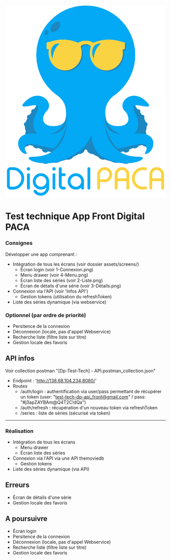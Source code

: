 ![logo](assets/Images/poulpe.png)
# Test technique App Front Digital PACA

### Consignes
Développer une app comprenant :

- Intégration de tous les écrans (voir dossier assets/screens/)
    - Écran login (voir 1-Connexion.png)
    - Menu drawer (voir 4-Menu.png)
    - Écran liste des séries (voir 2-Liste.png)
    - Écran de détails d'une série (voir 3-Détails.png)
- Connexion via l'API (voir 'Infos API')
    - Gestion tokens (utilisation du refreshToken)
- Liste des séries dynamique (via webservice)

### Optionnel (par ordre de priorité)
- Persitence de la connexion
- Déconnexion (locale, pas d'appel Webservice)
- Recherche liste (filtre liste sur titre)
- Gestion locale des favoris

## API infos
Voir collection postman "[Dp-Test-Tech] - API.postman_collection.json"

- Endpoint : 'http://138.68.104.234:8080/'
- Routes
    - /auth/login : authentification via user/pass permettant de récupérer un token (user: "test-tech-dp-api_front@gmail.com" / pass: "#j3apZAYBAm@Q4T2C!dQa")
    - /auth/refresh : récupération d'un nouveau token via refreshToken
    - /series : liste de séries (sécurisé via token)

-------------------------------------------------------------------------------------------------

### Réalisation
- Intégration de tous les écrans
    - Menu drawer
    - Écran liste des séries  
- Connexion via l'API via une API themoviedb
    - Gestion tokens
- Liste des séries dynamique (via API)


## Erreurs
  - Écran de détails d'une série
  - Gestion locale des favoris

## A poursuivre
  - Écran login
  - Persitence de la connexion
  - Déconnexion (locale, pas d'appel Webservice)
  - Recherche liste (filtre liste sur titre)
  - Gestion locale des favoris

